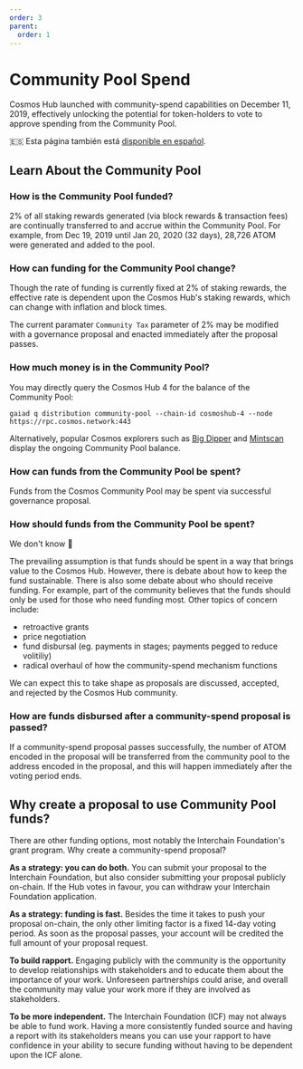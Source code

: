 ```yaml
---
order: 3
parent:
  order: 1
---
```


# Community Pool Spend

Cosmos Hub launched with community-spend capabilities on December 11, 2019, effectively unlocking the potential for token-holders to vote to approve spending from the Community Pool.

🇪🇸 Esta página también está [disponible en español](https://github.com/raquetelio/CosmosCommunitySpend/blob/master/README%5BES_es%5D.md).

## Learn About the Community Pool

### How is the Community Pool funded?

2% of all staking rewards generated (via block rewards & transaction fees) are continually transferred to and accrue within the Community Pool. For example, from Dec 19, 2019 until Jan 20, 2020 (32 days), 28,726 ATOM were generated and added to the pool.

### How can funding for the Community Pool change?

Though the rate of funding is currently fixed at 2% of staking rewards, the effective rate is dependent upon the Cosmos Hub's staking rewards, which can change with inflation and block times.

The current paramater `Community Tax` parameter of 2% may be modified with a governance proposal and enacted immediately after the proposal passes.

### How much money is in the Community Pool?

You may directly query the Cosmos Hub 4 for the balance of the Community Pool:

```gaiad q distribution community-pool --chain-id cosmoshub-4 --node https://rpc.cosmos.network:443```

Alternatively, popular Cosmos explorers such as [Big Dipper](https://cosmos.bigdipper.live) and [Mintscan](https://www.mintscan.io/cosmos) display the ongoing Community Pool balance.

### How can funds from the Community Pool be spent?

Funds from the Cosmos Community Pool may be spent via successful governance proposal.

### How should funds from the Community Pool be spent?

We don't know 🤷

The prevailing assumption is that funds should be spent in a way that brings value to the Cosmos Hub. However, there is debate about how to keep the fund sustainable. There is also some debate about who should receive funding. For example, part of the community believes that the funds should only be used for those who need funding most. Other topics of concern include:

- retroactive grants
- price negotiation
- fund disbursal (eg. payments in stages; payments pegged to reduce volitiliy)
- radical overhaul of how the community-spend mechanism functions

We can expect this to take shape as proposals are discussed, accepted, and rejected by the Cosmos Hub community.

### How are funds disbursed after a community-spend proposal is passed?

If a community-spend proposal passes successfully, the number of ATOM encoded in the proposal will be transferred from the community pool to the address encoded in the proposal, and this will happen immediately after the voting period ends.

## Why create a proposal to use Community Pool funds?

There are other funding options, most notably the Interchain Foundation's grant program. Why create a community-spend proposal?

**As a strategy: you can do both.** You can submit your proposal to the Interchain Foundation, but also consider submitting your proposal publicly on-chain. If the Hub votes in favour, you can withdraw your Interchain Foundation application.

**As a strategy: funding is fast.** Besides the time it takes to push your proposal on-chain, the only other limiting factor is a fixed 14-day voting period. As soon as the proposal passes, your account will be credited the full amount of your proposal request.

**To build rapport.** Engaging publicly with the community is the opportunity to develop relationships with stakeholders and to educate them about the importance of your work. Unforeseen partnerships could arise, and overall the community may value your work more if they are involved as stakeholders.

**To be more independent.** The Interchain Foundation (ICF) may not always be able to fund work. Having a more consistently funded source and having a report with its stakeholders means you can use your rapport to have confidence in your ability to secure funding without having to be dependent upon the ICF alone.
